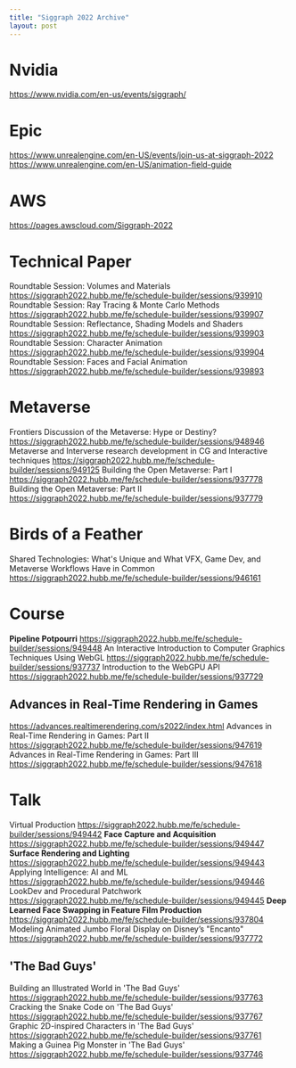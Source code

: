 ```yaml
---
title: "Siggraph 2022 Archive"
layout: post
---
```


# Nvidia
https://www.nvidia.com/en-us/events/siggraph/

# Epic
https://www.unrealengine.com/en-US/events/join-us-at-siggraph-2022
https://www.unrealengine.com/en-US/animation-field-guide

# AWS
https://pages.awscloud.com/Siggraph-2022

# Technical Paper
Roundtable Session: Volumes and Materials
https://siggraph2022.hubb.me/fe/schedule-builder/sessions/939910
Roundtable Session: Ray Tracing & Monte Carlo Methods
https://siggraph2022.hubb.me/fe/schedule-builder/sessions/939907
Roundtable Session: Reflectance, Shading Models and Shaders
https://siggraph2022.hubb.me/fe/schedule-builder/sessions/939903
Roundtable Session: Character Animation
https://siggraph2022.hubb.me/fe/schedule-builder/sessions/939904
Roundtable Session: Faces and Facial Animation
https://siggraph2022.hubb.me/fe/schedule-builder/sessions/939893

# Metaverse
Frontiers Discussion of the Metaverse: Hype or Destiny?
https://siggraph2022.hubb.me/fe/schedule-builder/sessions/948946
Metaverse and Interverse research development in CG and Interactive techniques
https://siggraph2022.hubb.me/fe/schedule-builder/sessions/949125
Building the Open Metaverse: Part I
https://siggraph2022.hubb.me/fe/schedule-builder/sessions/937778
Building the Open Metaverse: Part II
https://siggraph2022.hubb.me/fe/schedule-builder/sessions/937779

# Birds of a Feather
Shared Technologies: What's Unique and What VFX, Game Dev, and Metaverse Workflows Have in Common
https://siggraph2022.hubb.me/fe/schedule-builder/sessions/946161

# Course
**Pipeline Potpourri**
https://siggraph2022.hubb.me/fe/schedule-builder/sessions/949448
An Interactive Introduction to Computer Graphics Techniques Using WebGL
https://siggraph2022.hubb.me/fe/schedule-builder/sessions/937737
Introduction to the WebGPU API
https://siggraph2022.hubb.me/fe/schedule-builder/sessions/937729
## Advances in Real-Time Rendering in Games
https://advances.realtimerendering.com/s2022/index.html
Advances in Real-Time Rendering in Games: Part II
https://siggraph2022.hubb.me/fe/schedule-builder/sessions/947619
Advances in Real-Time Rendering in Games: Part III
https://siggraph2022.hubb.me/fe/schedule-builder/sessions/947618

# Talk
Virtual Production
https://siggraph2022.hubb.me/fe/schedule-builder/sessions/949442
**Face Capture and Acquisition**
https://siggraph2022.hubb.me/fe/schedule-builder/sessions/949447
**Surface Rendering and Lighting**
https://siggraph2022.hubb.me/fe/schedule-builder/sessions/949443
Applying Intelligence: AI and ML
https://siggraph2022.hubb.me/fe/schedule-builder/sessions/949446
LookDev and Procedural Patchwork
https://siggraph2022.hubb.me/fe/schedule-builder/sessions/949445
**Deep Learned Face Swapping in Feature Film Production**
https://siggraph2022.hubb.me/fe/schedule-builder/sessions/937804
Modeling Animated Jumbo Floral Display on Disney’s "Encanto"
https://siggraph2022.hubb.me/fe/schedule-builder/sessions/937772

## 'The Bad Guys'
Building an Illustrated World in 'The Bad Guys'
https://siggraph2022.hubb.me/fe/schedule-builder/sessions/937763
Cracking the Snake Code on 'The Bad Guys'
https://siggraph2022.hubb.me/fe/schedule-builder/sessions/937767
Graphic 2D-inspired Characters in 'The Bad Guys'
https://siggraph2022.hubb.me/fe/schedule-builder/sessions/937761
Making a Guinea Pig Monster in 'The Bad Guys'
https://siggraph2022.hubb.me/fe/schedule-builder/sessions/937746